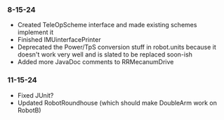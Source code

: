 ### 8-15-24
- Created TeleOpScheme interface and made existing schemes implement it
- Finished IMUinterfacePrinter
- Deprecated the Power/TpS conversion stuff in robot.units because it doesn't work very well and is slated to be replaced soon-ish
- Added more JavaDoc comments to RRMecanumDrive

### 11-15-24
- Fixed JUnit?
- Updated RobotRoundhouse (which should make DoubleArm work on RobotB)